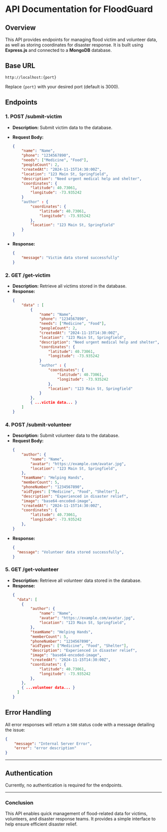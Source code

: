 # API Documentation for FloodGuard

## Overview

This API provides endpoints for managing flood victim and volunteer data, as well as storing coordinates for disaster response. It is built using **Express.js** and connected to a **MongoDB** database.

## Base URL

```
http://localhost:{port}
```

Replace `{port}` with your desired port (default is 3000).

## Endpoints

### 1. **POST /submit-victim**

-   **Description:** Submit victim data to the database.
-   **Request Body:**

    ```json
    {
        "name": "Name",
        "phone": "1234567890",
        "needs": ["Medicine", "Food"],
        "peopleCount": 2,
        "createdAt": "2024-11-15T14:30:00Z",
        "location": "123 Main St, Springfield",
        "description": "Need urgent medical help and shelter",
        "coordinates": {
            "latitude": 40.73061,
            "longitude": -73.935242
        }
        "author" : {
            "coordinates": {
                "latitude": 40.73061,
                "longitude": -73.935242
            },
            "location": "123 Main St, Springfield"
        }
    }
    ```

-   **Response:**
    ```json
    {
        "message": "Victim data stored successfully"
    }
    ```

### 2. **GET /get-victim**

-   **Description:** Retrieve all victims stored in the database.
-   **Response:**
    ```json
    {
        "data" : [
            {
                "name": "Name",
                "phone": "1234567890",
                "needs": ["Medicine", "Food"],
                "peopleCount": 2,
                "createdAt": "2024-11-15T14:30:00Z",
                "location": "123 Main St, Springfield",
                "description": "Need urgent medical help and shelter",
                "coordinates": {
                    "latitude": 40.73061,
                    "longitude": -73.935242
                }
                "author" : {
                    "coordinates": {
                        "latitude": 40.73061,
                        "longitude": -73.935242
                    },
                    "location": "123 Main St, Springfield"
                }
            },
            { ...victim data... }
        ]
    }
    ```

### 4. **POST /submit-volunteer**

-   **Description:** Submit volunteer data to the database.
-   **Request Body:**
    ```json
    {
        "author": {
            "name": "Name",
            "avatar": "https://example.com/avatar.jpg",
            "location": "123 Main St, Springfield",
        },
        "teamName": "Helping Hands",
        "memberCount": 5,
        "phoneNumber": "1234567890",
        "aidTypes": ["Medicine", "Food", "Shelter"],
        "description": "Experienced in disaster relief",
        "image": "base64-encoded-image",
        "createdAt": "2024-11-15T14:30:00Z",
        "coordinates": {
            "latitude": 40.73061,
            "longitude": -73.935242
        },
    }
    ```
-   **Response:**
    ```json
    {
      "message": "Volunteer data stored successfully",
    }
    ```

### 5. **GET /get-volunteer**

-   **Description:** Retrieve all volunteer data stored in the database.
-   **Response:**
    ```json
    {
      "data": [
        {
            "author": {
                "name": "Name",
                "avatar": "https://example.com/avatar.jpg",
                "location": "123 Main St, Springfield",
            },
            "teamName": "Helping Hands",
            "memberCount": 5,
            "phoneNumber": "1234567890",
            "aidTypes": ["Medicine", "Food", "Shelter"],
            "description": "Experienced in disaster relief",
            "image": "base64-encoded-image",
            "createdAt": "2024-11-15T14:30:00Z",
            "coordinates": {
                "latitude": 40.73061,
                "longitude": -73.935242
            },
        },
        { ...volunteer data... }
      ]
    }
    ```

## Error Handling

All error responses will return a `500` status code with a message detailing the issue:

```json
{
    "message": "Internal Server Error",
    "error": "error description"
}
```

---

## Authentication

Currently, no authentication is required for the endpoints.

---

### Conclusion

This API enables quick management of flood-related data for victims, volunteers, and disaster response teams. It provides a simple interface to help ensure efficient disaster relief.
